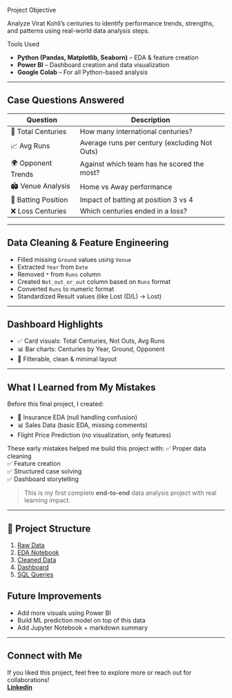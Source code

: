 
Project Objective

Analyze Virat Kohli’s centuries to identify performance trends, strengths, and patterns using real-world data analysis steps.

 Tools Used

- **Python (Pandas, Matplotlib, Seaborn)** – EDA & feature creation
- **Power BI** – Dashboard creation and data visualization
- **Google Colab** – For all Python-based analysis

---

## Case Questions Answered

| Question | Description |
|----------|-------------|
| 🏏 Total Centuries | How many international centuries? |
| 📈 Avg Runs | Average runs per century (excluding Not Outs) |
| 🌍 Opponent Trends | Against which team has he scored the most? |
| 🏟️ Venue Analysis | Home vs Away performance |
| 🔄 Batting Position | Impact of batting at position 3 vs 4 |
| ❌ Loss Centuries | Which centuries ended in a loss? |

---

##  Data Cleaning & Feature Engineering

- Filled missing `Ground` values using `Venue`
- Extracted `Year` from `Date`
- Removed `*` from `Runs` column
- Created `Not_out_or_out` column based on `Runs` format
- Converted `Runs` to numeric format
- Standardized Result values (like Lost (D/L) → Lost)

---

##  Dashboard Highlights

- ✅ Card visuals: Total Centuries, Not Outs, Avg Runs
- 📊 Bar charts: Centuries by Year, Ground, Opponent
- 📌 Filterable, clean & minimal layout

---

##  What I Learned from My Mistakes

Before this final project, I created:
- 🏥 Insurance EDA (null handling confusion)
- 📊 Sales Data (basic EDA, missing comments)
- Flight Price Prediction (no visualization, only features)

These early mistakes helped me build this project with:
✅ Proper data cleaning  
✅ Feature creation  
✅ Structured case solving  
✅ Dashboard storytelling

>  This is my first complete **end-to-end** data analysis project with real learning impact.

---
## 📁 Project Structure

1. [Raw Data](https://github.com/mareeswaran82/Data-Analysis-Portfolio/blob/main/Virat_Kohli_Centuries_Analysis/01_raw%20virat%20kohlli%20data.csv)
2. [EDA Notebook](https://github.com/mareeswaran82/Data-Analysis-Portfolio/blob/main/Virat_Kohli_Centuries_Analysis/02_Virat_Kohli_EDA.ipynb)
3. [Cleaned Data](03_Cleaned_Raw_Data.csv)
4. [Dashboard](04_Dashboard.pbix)
5. [SQL Queries](05_SQL_Queries.sql)


##  Future Improvements

- Add more visuals using Power BI  
- Build ML prediction model on top of this data  
- Add Jupyter Notebook + markdown summary  

---

##  Connect with Me

If you liked this project, feel free to explore more or reach out for collaborations!  
**[Linkedin](https://www.linkedin.com/in/mareeswaran8248/)**

